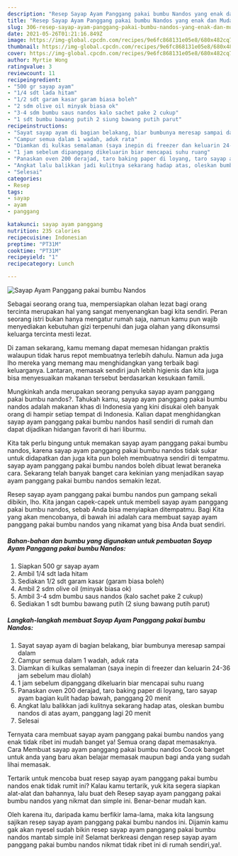 ```yaml
---
description: "Resep Sayap Ayam Panggang pakai bumbu Nandos yang enak dan Mudah Dibuat"
title: "Resep Sayap Ayam Panggang pakai bumbu Nandos yang enak dan Mudah Dibuat"
slug: 306-resep-sayap-ayam-panggang-pakai-bumbu-nandos-yang-enak-dan-mudah-dibuat
date: 2021-05-26T01:21:16.849Z
image: https://img-global.cpcdn.com/recipes/9e6fc868131e05e8/680x482cq70/sayap-ayam-panggang-pakai-bumbu-nandos-foto-resep-utama.jpg
thumbnail: https://img-global.cpcdn.com/recipes/9e6fc868131e05e8/680x482cq70/sayap-ayam-panggang-pakai-bumbu-nandos-foto-resep-utama.jpg
cover: https://img-global.cpcdn.com/recipes/9e6fc868131e05e8/680x482cq70/sayap-ayam-panggang-pakai-bumbu-nandos-foto-resep-utama.jpg
author: Myrtie Wong
ratingvalue: 3
reviewcount: 11
recipeingredient:
- "500 gr sayap ayam"
- "1/4 sdt lada hitam"
- "1/2 sdt garam kasar garam biasa boleh"
- "2 sdm olive oil minyak biasa ok"
- "3-4 sdm bumbu saus nandos kalo sachet pake 2 cukup"
- "1 sdt bumbu bawang putih 2 siung bawang putih parut"
recipeinstructions:
- "Sayat sayap ayam di bagian belakang, biar bumbunya meresap sampai dalam"
- "Campur semua dalam 1 wadah, aduk rata"
- "Diamkan di kulkas semalaman (saya inepin di freezer dan keluarin 24-36 jam sebelum mau diolah)"
- "1 jam sebelum dipanggang dikeluarin biar mencapai suhu ruang"
- "Panaskan oven 200 derajad, taro baking paper di loyang, taro sayap ayam bagian kulit hadap bawah, panggang 20 menit"
- "Angkat lalu balikkan jadi kulitnya sekarang hadap atas, oleskan bumbu nandos di atas ayam, panggang lagi 20 menit"
- "Selesai"
categories:
- Resep
tags:
- sayap
- ayam
- panggang

katakunci: sayap ayam panggang 
nutrition: 235 calories
recipecuisine: Indonesian
preptime: "PT31M"
cooktime: "PT31M"
recipeyield: "1"
recipecategory: Lunch

---
```



![Sayap Ayam Panggang pakai bumbu Nandos](https://img-global.cpcdn.com/recipes/9e6fc868131e05e8/680x482cq70/sayap-ayam-panggang-pakai-bumbu-nandos-foto-resep-utama.jpg)

Sebagai seorang orang tua, mempersiapkan olahan lezat bagi orang tercinta merupakan hal yang sangat menyenangkan bagi kita sendiri. Peran seorang istri bukan hanya mengatur rumah saja, namun kamu pun wajib menyediakan kebutuhan gizi terpenuhi dan juga olahan yang dikonsumsi keluarga tercinta mesti lezat.

Di zaman  sekarang, kamu memang dapat memesan hidangan praktis walaupun tidak harus repot membuatnya terlebih dahulu. Namun ada juga lho mereka yang memang mau menghidangkan yang terbaik bagi keluarganya. Lantaran, memasak sendiri jauh lebih higienis dan kita juga bisa menyesuaikan makanan tersebut berdasarkan kesukaan famili. 



Mungkinkah anda merupakan seorang penyuka sayap ayam panggang pakai bumbu nandos?. Tahukah kamu, sayap ayam panggang pakai bumbu nandos adalah makanan khas di Indonesia yang kini disukai oleh banyak orang di hampir setiap tempat di Indonesia. Kalian dapat menghidangkan sayap ayam panggang pakai bumbu nandos hasil sendiri di rumah dan dapat dijadikan hidangan favorit di hari liburmu.

Kita tak perlu bingung untuk memakan sayap ayam panggang pakai bumbu nandos, karena sayap ayam panggang pakai bumbu nandos tidak sukar untuk didapatkan dan juga kita pun boleh membuatnya sendiri di tempatmu. sayap ayam panggang pakai bumbu nandos boleh dibuat lewat beraneka cara. Sekarang telah banyak banget cara kekinian yang menjadikan sayap ayam panggang pakai bumbu nandos semakin lezat.

Resep sayap ayam panggang pakai bumbu nandos pun gampang sekali dibikin, lho. Kita jangan capek-capek untuk membeli sayap ayam panggang pakai bumbu nandos, sebab Anda bisa menyiapkan ditempatmu. Bagi Kita yang akan mencobanya, di bawah ini adalah cara membuat sayap ayam panggang pakai bumbu nandos yang nikamat yang bisa Anda buat sendiri.

<!--inarticleads1-->

##### Bahan-bahan dan bumbu yang digunakan untuk pembuatan Sayap Ayam Panggang pakai bumbu Nandos:

1. Siapkan 500 gr sayap ayam
1. Ambil 1/4 sdt lada hitam
1. Sediakan 1/2 sdt garam kasar (garam biasa boleh)
1. Ambil 2 sdm olive oil (minyak biasa ok)
1. Ambil 3-4 sdm bumbu saus nandos (kalo sachet pake 2 cukup)
1. Sediakan 1 sdt bumbu bawang putih (2 siung bawang putih parut)




<!--inarticleads2-->

##### Langkah-langkah membuat Sayap Ayam Panggang pakai bumbu Nandos:

1. Sayat sayap ayam di bagian belakang, biar bumbunya meresap sampai dalam
1. Campur semua dalam 1 wadah, aduk rata
1. Diamkan di kulkas semalaman (saya inepin di freezer dan keluarin 24-36 jam sebelum mau diolah)
1. 1 jam sebelum dipanggang dikeluarin biar mencapai suhu ruang
1. Panaskan oven 200 derajad, taro baking paper di loyang, taro sayap ayam bagian kulit hadap bawah, panggang 20 menit
1. Angkat lalu balikkan jadi kulitnya sekarang hadap atas, oleskan bumbu nandos di atas ayam, panggang lagi 20 menit
1. Selesai




Ternyata cara membuat sayap ayam panggang pakai bumbu nandos yang enak tidak ribet ini mudah banget ya! Semua orang dapat memasaknya. Cara Membuat sayap ayam panggang pakai bumbu nandos Cocok banget untuk anda yang baru akan belajar memasak maupun bagi anda yang sudah lihai memasak.

Tertarik untuk mencoba buat resep sayap ayam panggang pakai bumbu nandos enak tidak rumit ini? Kalau kamu tertarik, yuk kita segera siapkan alat-alat dan bahannya, lalu buat deh Resep sayap ayam panggang pakai bumbu nandos yang nikmat dan simple ini. Benar-benar mudah kan. 

Oleh karena itu, daripada kamu berfikir lama-lama, maka kita langsung sajikan resep sayap ayam panggang pakai bumbu nandos ini. Dijamin kamu gak akan nyesel sudah bikin resep sayap ayam panggang pakai bumbu nandos mantab simple ini! Selamat berkreasi dengan resep sayap ayam panggang pakai bumbu nandos nikmat tidak ribet ini di rumah sendiri,ya!.

